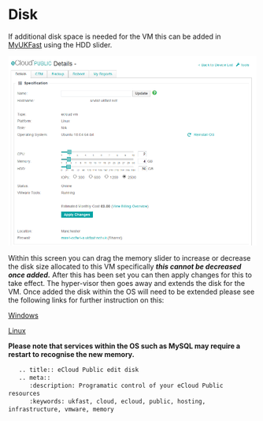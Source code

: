 # Disk

If additional disk space is needed for the VM this can be added in [MyUKFast](https://portal.ans.co.uk/ecloud-public) using the HDD slider.

![vmConfig](files/vmConfigLaunched.png)

Within this screen you can drag the memory slider to increase or decrease the disk size allocated to this VM specifically **_this cannot be decreased once added._** After this has been set you can then apply changes for this to take effect. The hyper-visor then goes away and extends the disk for the VM. Once added the disk within the OS will need to be extended please see the following links for further instruction on this:

[Windows](https://docs.ukfast.co.uk/operatingsystems/windows/windowsadministration/diskmanagement.html)

[Linux](https://docs.ukfast.co.uk/operatingsystems/linux/basics/lvm-extend.html)

**Please note that services within the OS such as MySQL may require a restart to recognise the new memory.**

```eval_rst
   .. title:: eCloud Public edit disk
   .. meta::
      :description: Programatic control of your eCloud Public resources
      :keywords: ukfast, cloud, ecloud, public, hosting, infrastructure, vmware, memory
```
